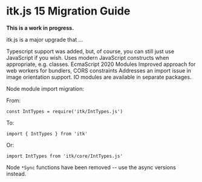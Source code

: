 # itk.js 15 Migration Guide

**This is a work in progress.**

itk.js is a major upgrade that ...

Typescript support was added, but, of course, you can still just use
JavaScript if you wish.
Uses modern JavaScript constructs when appropriate, e.g. classes.
EcmaScript 2020 Modules
Improved approach for web workers for bundlers, CORS constraints
Addresses an import issue in image orientation support.
IO modules are available in separate packages.

Node module import migration:

From:

```
const IntTypes = require('itk/IntTypes.js')
```

To:

```
import { IntTypes } from 'itk'
```

Or:

```
import IntTypes from 'itk/core/IntTypes.js'
```

Node `*Sync` functions have been removed -- use the async versions instead.
